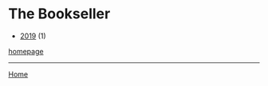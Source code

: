 # The Bookseller

  * [2019](./the-bookseller-2019.md) (1)

[homepage](https://www.thebookseller.com/)

----

[Home](../index.md)
